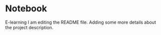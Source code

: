 # Notebook
E-learning
I am editing the README file. Adding some more details about the project description.

